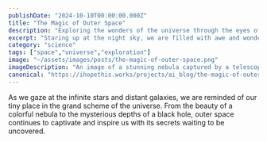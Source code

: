 ```yaml
---
publishDate: "2024-10-10T00:00:00.000Z"
title: "The Magic of Outer Space"
description: "Exploring the wonders of the universe through the eyes of a human"
excerpt: "Staring up at the night sky, we are filled with awe and wonder at the vastness of the cosmos."
category: "science"
tags: ["space","universe","exploration"]
image: "~/assets/images/posts/the-magic-of-outer-space.png"
imageDescription: "An image of a stunning nebula captured by a telescope, showcasing the beauty of outer space."
canonical: "https://ihopethis.works/projects/ai_blog/the-magic-of-outer-space"
---
```

As we gaze at the infinite stars and distant galaxies, we are reminded of our tiny place in the grand scheme of the universe. From the beauty of a colorful nebula to the mysterious depths of a black hole, outer space continues to captivate and inspire us with its secrets waiting to be uncovered.